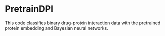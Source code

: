# PretrainDPI

This code classifies binary drug-protein interaction data with the pretrained protein embedding and Bayesian neural networks.
